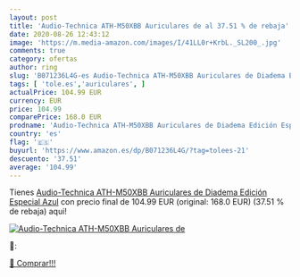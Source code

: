 ```yaml
---
layout: post
title: 'Audio-Technica ATH-M50XBB Auriculares de al 37.51 % de rebaja'
date: 2020-08-26 12:43:12
image: 'https://m.media-amazon.com/images/I/41LL0r+KrbL._SL200_.jpg'
comments: true
category: ofertas
author: ring
slug: 'B071236L4G-es Audio-Technica ATH-M50XBB Auriculares de Diadema Edición...'
tags: [ 'tole.es','auriculares', ]
actualPrice: 104.99 EUR
currency: EUR
price: 104.99
comparePrice: 168.0 EUR
prodname: 'Audio-Technica ATH-M50XBB Auriculares de Diadema Edición Especial  Azul'
country: 'es'
flag: '🇪🇸'
buyurl: 'https://www.amazon.es/dp/B071236L4G/?tag=tolees-21'
descuento: '37.51'
average: '104.99'
---
```


Tienes [Audio-Technica ATH-M50XBB Auriculares de Diadema Edición Especial  Azul](https://www.amazon.es/dp/B071236L4G/?tag=tolees-21) con precio final de  104.99 EUR (original: 168.0 EUR) (37.51 %  de rebaja) aqui!

[![Audio-Technica ATH-M50XBB Auriculares de](https://m.media-amazon.com/images/I/41LL0r+KrbL._SL200_.jpg)](https://www.amazon.es/dp/B071236L4G/?tag=tolees-21)

🔎:


[🛒 Comprar!!!](https://www.amazon.es/dp/B071236L4G/?tag=tolees-21)
